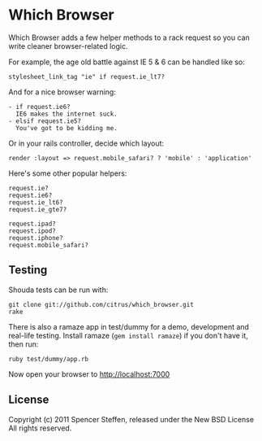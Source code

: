 Which Browser
=============

Which Browser adds a few helper methods to a rack request so you can write cleaner browser-related logic.

For example, the age old battle against IE 5 & 6 can be handled like so:
  
    stylesheet_link_tag "ie" if request.ie_lt7?

And for a nice browser warning:

    - if request.ie6?
      IE6 makes the internet suck.
    - elsif request.ie5?
      You've got to be kidding me.
    

Or in your rails controller, decide which layout:

    render :layout => request.mobile_safari? ? 'mobile' : 'application' 



Here's some other popular helpers:

    request.ie?
    request.ie6?
    request.ie_lt6?
    request.ie_gte7?
    
    request.ipad?
    request.ipod?
    request.iphone?
    request.mobile_safari?



Testing
-------

Shouda tests can be run with:

    git clone git://github.com/citrus/which_browser.git
    rake

There is also a ramaze app in test/dummy for a demo, development and real-life testing. Install ramaze (`gem install ramaze`) if you don't have it, then run:

    ruby test/dummy/app.rb 

Now open your browser to [http://localhost:7000](http://localhost:7000)


License
-------

Copyright (c) 2011 Spencer Steffen, released under the New BSD License All rights reserved.